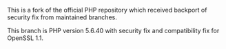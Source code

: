 This is a fork of the official PHP repository which received backport of security fix from maintained branches.

This branch is PHP version 5.6.40 with security fix and compatibility fix for OpenSSL 1.1.

